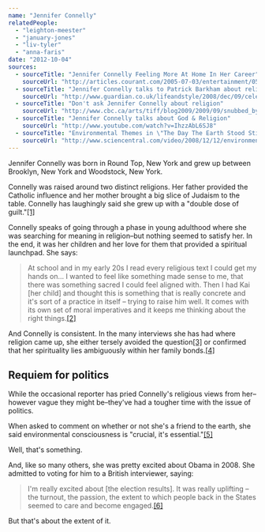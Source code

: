 ```yaml
---
name: "Jennifer Connelly"
relatedPeople:
  - "leighton-meester"
  - "january-jones"
  - "liv-tyler"
  - "anna-faris"
date: "2012-10-04"
sources:
  - sourceTitle: "Jennifer Connelly Feeling More At Home In Her Career"
    sourceUrl: "http://articles.courant.com/2005-07-03/entertainment/0507030261_1_dark-water-oscar-victory-first-film"
  - sourceTitle: "Jennifer Connelly talks to Patrick Barkham about religion, child stardom and acting opposite husband Paul Bettany"
    sourceUrl: "http://www.guardian.co.uk/lifeandstyle/2008/dec/09/celebrity"
  - sourceTitle: "Don't ask Jennifer Connelly about religion"
    sourceUrl: "http://www.cbc.ca/arts/tiff/blog2009/2009/09/snubbed_by_connelly.html"
  - sourceTitle: "Jennifer Connelly talks about God & Religion"
    sourceUrl: "http://www.youtube.com/watch?v=IhzzAbL6SJ8"
  - sourceTitle: "Environmental Themes in \"The Day The Earth Stood Still.\""
    sourceUrl: "http://www.sciencentral.com/video/2008/12/12/environmental-themes-in-the-day-the-earth-stood-still/"
---
```


Jennifer Connelly was born in Round Top, New York and grew up between Brooklyn, New York and Woodstock, New York.

Connelly was raised around two distinct religions. Her father provided the Catholic influence and her mother brought a big slice of Judaism to the table. Connelly has laughingly said she grew up with a "double dose of guilt."<a class="source-citation" href="#http://articles.courant.com/2005-07-03/entertainment/0507030261_1_dark-water-oscar-victory-first-film" title="Jennifer Connelly Feeling More At Home In Her Career">[1]</a>

Connelly speaks of going through a phase in young adulthood where she was searching for meaning in religion–but nothing seemed to satisfy her. In the end, it was her children and her love for them that provided a spiritual launchpad. She says:

>At school and in my early 20s I read every religious text I could get my hands on… I wanted to feel like something made sense to me, that there was something sacred I could feel aligned with. Then I had Kai [her child] and thought this is something that is really concrete and it's sort of a practice in itself – trying to raise him well. It comes with its own set of moral imperatives and it keeps me thinking about the right things.<a class="source-citation" href="#http://www.guardian.co.uk/lifeandstyle/2008/dec/09/celebrity" title="Jennifer Connelly talks to Patrick Barkham about religion, child stardom and acting opposite husband Paul Bettany">[2]</a>

And Connelly is consistent. In the many interviews she has had where religion came up, she either tersely avoided the question<a class="source-citation" href="#http://www.cbc.ca/arts/tiff/blog2009/2009/09/snubbed_by_connelly.html" title="Don&apos;t ask Jennifer Connelly about religion">[3]</a> or confirmed that her spirituality lies ambiguously within her family bonds.<a class="source-citation" href="#http://www.youtube.com/watch?v=IhzzAbL6SJ8" title="Jennifer Connelly talks about God &amp; Religion">[4]</a>

## Requiem for politics

While the occasional reporter has pried Connelly's religious views from her–however vague they might be–they've had a tougher time with the issue of politics.

When asked to comment on whether or not she's a friend to the earth, she said environmental consciousness is "crucial, it's essential."<a class="source-citation" href="#http://www.sciencentral.com/video/2008/12/12/environmental-themes-in-the-day-the-earth-stood-still/" title="Environmental Themes in &quot;The Day The Earth Stood Still.&quot;">[5]</a>

Well, that's something.

And, like so many others, she was pretty excited about Obama in 2008. She admitted to voting for him to a British interviewer, saying:

>I'm really excited about [the election results]. It was really uplifting – the turnout, the passion, the extent to which people back in the States seemed to care and become engaged.<a class="source-citation" href="#http://www.guardian.co.uk/lifeandstyle/2008/dec/09/celebrity" title="Jennifer Connelly talks to Patrick Barkham about religion, child stardom and acting opposite husband Paul Bettany">[6]</a>

But that's about the extent of it.